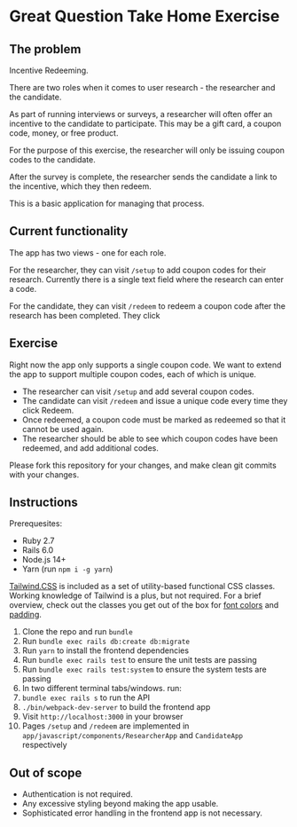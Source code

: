 # Great Question Take Home Exercise

## The problem

Incentive Redeeming.

There are two roles when it comes to user research - the researcher and the candidate. 

As part of running interviews or surveys, a researcher will often offer an incentive to the candidate to participate.  This may be a gift card, a coupon code, money, or free product. 

For the purpose of this exercise, the researcher will only be issuing coupon codes to the candidate.

After the survey is complete, the researcher sends the candidate a link to the incentive, which they then redeem.

This is a basic application for managing that process.


## Current functionality

The app has two views - one for each role. 

For the researcher, they can visit `/setup` to add coupon codes for their research. Currently there is a single text field where the research can enter a code.

For the candidate, they can visit `/redeem` to redeem a coupon code after the research has been completed. They click 


## Exercise

Right now the app only supports a single coupon code. We want to extend the app to support multiple coupon codes, each of which is unique.

- The researcher can visit `/setup` and add several coupon codes.
- The candidate can visit `/redeem` and issue a unique code every time they click Redeem. 
- Once redeemed, a coupon code must be marked as redeemed so that it cannot be used again. 
- The researcher should be able to see which coupon codes have been redeemed, and add additional codes. 

Please fork this repository for your changes, and make clean git commits with your changes.


## Instructions

Prerequesites:
 - Ruby 2.7
 - Rails 6.0
 - Node.js 14+
 - Yarn (run `npm i -g yarn`)

[Tailwind.CSS](https://tailwindcss.com/docs) is included as a set of utility-based functional CSS classes. Working knowledge of Tailwind is a plus, but not required. For a brief overview, check out the classes you get out of the box for [font colors](https://tailwindcss.com/docs/text-color) and [padding](https://tailwindcss.com/docs/padding).

1. Clone the repo and run `bundle`
2. Run `bundle exec rails db:create db:migrate`
3. Run `yarn` to install the frontend dependencies
4. Run `bundle exec rails test` to ensure the unit tests are passing
5.  Run `bundle exec rails test:system` to ensure the system tests are passing
6. In two different terminal tabs/windows. run:
  1. `bundle exec rails s` to run the API
  2. `./bin/webpack-dev-server` to build the frontend app
7. Visit `http://localhost:3000` in your browser
8. Pages `/setup` and `/redeem` are implemented in `app/javascript/components/ResearcherApp` and `CandidateApp` respectively


## Out of scope

- Authentication is not required.
- Any excessive styling beyond making the app usable.
- Sophisticated error handling in the frontend app is not necessary.

